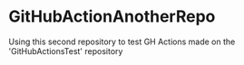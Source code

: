 # GitHubActionAnotherRepo
Using this second repository to test GH Actions made on the 'GitHubActionsTest' repository
